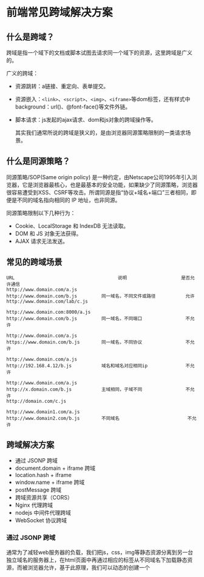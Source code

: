 # 前端常见跨域解决方案

## 什么是跨域？

跨域是指一个域下的文档或脚本试图去请求同一个域下的资源，这里跨域是广义的。

广义的跨域：

- 资源跳转：a链接、重定向、表单提交。

- 资源嵌入：`<link>`、`<script>`、`<img>`、`<iframe>`等dom标签，还有样式中background：url()、@font-face()等文件外链。

- 脚本请求：js发起的ajax请求、dom和js对象的跨域操作等。

  其实我们通常所说的跨域是狭义的，是由浏览器同源策略限制的一类请求场景。

  

## 什么是同源策略？

同源策略/SOP(Same origin policy) 是一种约定，由Netscape公司1995年引入浏览器，它是浏览器最核心，也是最基本的安全功能，如果缺少了同源策略，浏览器很容易遭受到XSS、CSRF等攻击。所谓同源是指“协议+域名+端口”三者相同，即便是不同的域名指向相同的 IP 地址，也非同源。

同源策略限制以下几种行为：

- Cookie、LocalStorage 和 IndexDB 无法读取。
- DOM 和 JS 对象无法获得。
- AJAX 请求无法发送。

## 常见的跨域场景

```
URL                                      说明                    是否允许通信
http://www.domain.com/a.js
http://www.domain.com/b.js         同一域名，不同文件或路径           允许
http://www.domain.com/lab/c.js

http://www.domain.com:8000/a.js
http://www.domain.com/b.js         同一域名，不同端口                不允许
 
http://www.domain.com/a.js
https://www.domain.com/b.js        同一域名，不同协议                不允许
 
http://www.domain.com/a.js
http://192.168.4.12/b.js           域名和域名对应相同ip              不允许
 
http://www.domain.com/a.js
http://x.domain.com/b.js           主域相同，子域不同                不允许
http://domain.com/c.js
 
http://www.domain1.com/a.js
http://www.domain2.com/b.js        不同域名                         不允许
```

## 跨域解决方案

- 通过 JSONP 跨域
- document.domain + iframe 跨域
- location.hash + iframe 
- window.name + iframe 跨域
- postMessage 跨域
- 跨域资源共享（CORS）
- Nginx 代理跨域
- nodejs 中间件代理跨域
- WebSocket 协议跨域

### 通过 JSONP 跨域

通常为了减轻web服务器的负载，我们把js，css，img等静态资源分离到另一台独立域名的服务器上，在html页面中再通过相应的标签从不同域名下加载静态资源，而被浏览器允许，基于此原理，我们可以动态的创建一个<script>标签，再请求一个带参网址实现跨域通信。

- 原生实现：

```js
<script>
    let script = document.createElement('script')
	script.type = 'text/javascript'
	// 传参一个回调函数名给后端，方便后端返回时执行这个在前端定义的回调函数
	script.src = 'http://www.xxx.com:xx/xx?user=admin&cb=handleCallback'
	document.head.appendChild(script)
	// 回调执行函数
	function handleCallback(res) {
        console.log(JSON.stringify(res))
    }
</script>
```

服务端返回如下（返回时即执行全局函数）：

```js
handleCallback({status:true,user:'admin'})
```

- Jquery ajax:

```js
$.ajax({
    url:'http://www.xxx.com:xxx/xxx',
    type:'get',
    dataType:'jsonp', // 请求的方式为jsonp
   	jsonpCallback: 'handleCallback', // 自定义回调函数名
    data: {}
});
```

- vue.js:

```js
this.$http.jsonp('http://www.xxx.com:xxx/xxx',{
    params:{},
    jsonp:'handleCallback'
}).then((res)=>{
    console.log(res)
})
```

- 后端node.js代码示例：

```js
let qs = require('querystring')
let http = require('http')
let server = http.createServer()
server.on('request',(req,res)=>{
    let params = qs.parse(req.url.split('?')[1])
    let fn = params.callback
    //jsonp返回设置
    res.writeHead(200,{'Content-Type':'text/javascript'})
    res.write(fn+'('+ JSON.stringify(params)+')')
    res.end()
})
server.listen('xxxx') // 监听端口

```

jsonp缺点：无法使用除了get以外的其他请求。

## document.domain + iframe 跨域

此方案仅限于主域相同，子域不同的跨域应用场景。

实现原理：两个页面都通过js强制设置document.domain为基础主语，就实现了同域。

- 父窗口：(http://www.domain.com/a.html)

```js
<iframe id='iframe' src='http://child.domain.com/b.html' ></iframe>
<script>
    document.domain = 'domain.com'
	let user = 'admin'
</script>
```

- 子窗口:(http://www.child.domain.com/b.html)

```js
<script>
    document.domain = 'domain.com'
	// 获取父窗口中的变量
	alert('get data from parent:',window.parent.user)
</script>
```

## location.hash + iframe 跨域

实现原理：a欲与b跨域相互通信，通过中间页c来实现。三个页面，不同域之间利用iframe的location.hash传值，相同域间直接js访问来通信。

具体实现：A域：a.html -> B域：b.html -> A域：c.html,a与b不同域只能通过hash值单向通信，b与c也不同域也只能单向通信，但c与a同域，所以c可通过parent.parent访问a页面所有对象。

- a.html:(http://www.domain1.com/a.html)

```js
<iframe id="iframe" src="http://www.domain2.com/b.html" style="display:none;"></iframe>
<script>
var iframe = document.getElementById('iframe')
// 向b.html传hash值
setTimeout(function() {
    iframe.src = iframe.src + '#user=admin'
}, 1000)
// 开放给同域c.html的回调方法
function onCallback(res) {
    alert('data from c.html ---> ' + res)
}
</script>
```

- b.html:(http://www.domain2.com/b.html)

```js
<iframe id="iframe" src="http://www.domain1.com/c.html" style="display:none;"></iframe>
<script>
var iframe = document.getElementById('iframe')
// 监听a.html传来的hash值，再传给c.html
window.onhashchange = function () {
    iframe.src = iframe.src + location.hash;
}
</script>
```

- c.html:(http://www.domain1.com/c.html)

```js
<script>
    // 监听b.html传来的hash值
    window.onhashchange = function () {
        // 再通过操作同域a.html的js回调，将结果传回
        window.parent.parent.onCallback('hello: ' + location.hash.replace('#user=', ''))
    }
</script>
```

## window.name + iframe 跨域

window.name属性的独特之处：name值在不同的页面（甚至不同域名）加载后依旧存在，并且可以支持非常长的name值（2MB）。

- a.html:(http://www.domain1.com/a.html)

```js
var proxy = function(url, callback) {
    var state = 0
    var iframe = document.createElement('iframe')
    // 加载跨域页面
    iframe.src = url
    // onload事件会触发2次，第1次加载跨域页，并留存数据于window.name
    iframe.onload = function() {
        if (state === 1) {
            // 第2次onload(同域proxy页)成功后，读取同域window.name中数据
            callback(iframe.contentWindow.name);
            destoryFrame()
        } else if (state === 0) {
            // 第1次onload(跨域页)成功后，切换到同域代理页面
            iframe.contentWindow.location = 'http://www.domain1.com/proxy.html'
            state = 1
        }
    }
    document.body.appendChild(iframe)
    // 获取数据以后销毁这个iframe，释放内存；这也保证了安全（不被其他域frame js访问）
    function destoryFrame() {
        iframe.contentWindow.document.write('')
        iframe.contentWindow.close()
        document.body.removeChild(iframe)
    }
};
// 请求跨域b页面数据
proxy('http://www.domain2.com/b.html', function(data){
    alert(data)
});
```

- proxy.html:(http://www.domain1.com/proxy...)

  中间代理页，与a.html同域，内容为空即可。

- b.html:(http://www.domain2.com/b.html)

```js
<script>
    window.name = 'This is domain2 data !'
</script>
```

总结：通过iframe的src属性由外域转向本地域，跨域数据即由iframe的window.name从外域传递到本地域。这种方式巧妙的绕过了浏览器的跨域访问线制，但同时它又是安全操作。

## postMessage 跨域

postMessage 是 HTML5 XMLHttpRequest Level 2 中的API，且是为数不多可以跨域操作的window属性之一，它可用于解决以下方面的问题：

- 页面和其打开的新窗口的数据传递
- 多窗口之间的消息传递
- 页面与嵌套的iframe消息传递
- 上述三个场景的跨域数据传递

用法：postMessage(data,origin)方法接受两个参数

data：html5规范支持任意基本类型或可复制的对象，但部分浏览器只支持字符串，所以传参时最好用JSON.stringify()序列化。

origin: 协议+主机+端口号，也可以设置为“*”，标识可以传递给任意窗口，如果要指定和当前窗口同源的话，设置为“/”。

- a.html(http://www.domain1.com/a.html)

```js
<iframe id="iframe" src="http://www.domain2.com/b.html" style="display:none;"></iframe>
<script>       
    var iframe = document.getElementById('iframe')
    iframe.onload = function() {
        var data = {
            name: 'aym'
        }
        // 向domain2传送跨域数据
        iframe.contentWindow.postMessage(JSON.stringify(data), 'http://www.domain2.com')
    }
    // 接受domain2返回数据
    window.addEventListener('message', function(e) {
        alert('data from domain2 ---> ' + e.data)
    }, false)
</script>
```

- b.html:(http://www.domain2.com/b.html)

```js
<script>
    // 接收domain1的数据
    window.addEventListener('message', function(e) {
        alert('data from domain1 ---> ' + e.data)
        var data = JSON.parse(e.data);
        if (data) {
            data.number = 16;
            // 处理后再发回domain1
            window.parent.postMessage(JSON.stringify(data), 'http://www.domain1.com')
        }
    }, false)
</script>
```

## 跨域资源共享（CORS）

普通跨域请求：只需要在服务器端设置 Access-Control-Allow-Origin 即可，前端无需设置，若要带Cookie请求，前后端都需要设置。

需要注意的是：由于同源策略的限制，所读取的Cookie为跨域请求接口所在域的Cookie，而非当前页。如果想要实现当前页面Cookie的写入，可参考：nginx反向代理中设置proxy_cookie_domain 和 NodeJs中间件代理中cookieDomainRewrite参数的设置。

目前，所有浏览器都支持该功能（IE8+：IE8/9需要使用XDomainRequest对象来支持CORS），CORS 也已经成为主要的跨域解决方案。

### 前端设置

- 原生ajax：

```js
// 前端设置是否携带Cookie
xhr.withCredentials = true
```

示例代码：

```js
let xhr = new XMLHttpRequest() // IE8/9 需要设置window.XDomainRequest兼容
// 前端设置是否带 Cookie
xhr.withCredentials = true
xhr.open('POST','http://www.domain2.com:8080/xxx',true)
xhr.setRequestHeader('Content-Type','application/x-www-form-urlencoded')
xhr.send('user=admin')

xhr.onreadystatechange = function () {
    if(xhr.readyState === 4 && xhr.status === 200) {
        alert(xhr.responseText)
    }
}
```

- Jquery ajax

```js
$.ajax({
    ...
    xhrFields:{
        withCredentials:true // 前端设置是否携带 Cookie
    },
    crossDomain:true, // 会让请求头中包含跨域的额外信息，但不会包含 Cookie
    ...
})
```

- vue框架

  	- axios设置：

  ```js
  axios.defaults.withCredentials = true
  ```

  - vue-resource设置：

  ```js
  Vue.http.options.credentials = true
  ```

### 服务器设置

若后端设置成功，前端浏览器控制台则不会出现跨域报错信息，反之，则说明没有成功。

- Java后台：

```java
/*
 * 导入包：import javax.servlet.http.HttpServletResponse;
 * 接口参数中定义：HttpServletResponse response
 */

// 允许跨域访问的域名：若有端口需写全（协议+域名+端口），若没有端口末尾不用加'/'
response.setHeader("Access-Control-Allow-Origin", "http://www.domain1.com"); 

// 允许前端带认证cookie：启用此项后，上面的域名不能为'*'，必须指定具体的域名，否则浏览器会提示
response.setHeader("Access-Control-Allow-Credentials", "true"); 

// 提示OPTIONS预检时，后端需要设置的两个常用自定义头
response.setHeader("Access-Control-Allow-Headers", "Content-Type,X-Requested-With");
```

- Nodejs后台：

```js
let http = require('http')
let server = http.createServer()
let qs = require('querystring')
server.on('request',(req,res)=>{
    let postData = ''
    // 数据接收中
    req.addListener('data',(chunk)=>{
        postData += chunk
    })
    // 数据接收完成
    req.addListener('end',()=>{
        postData = qs.parse(postData)
        
        //跨域后台设置
        res.writeHead(200,{
            'Access-Control-Allow-Credentials':'true', // 后端允许发送 Cookie
            // 允许访问的域（协议+域名+端口）
            'Access-Control-Allow-Origin':'http://www.domain1.com' 
            /* 
此处设置的cookie还是domain2的而非domain1，因为后端也不能跨域写cookie(nginx反向代理可以实现)，
但只要domain2中写入一次cookie认证，后面的跨域接口都能从domain2中获取cookie，从而实现所有的接口都能跨域访问
             */
            // HttpOnly的作用是让js无法读取cookie
            'Set-Cookie': 'l=a123456;Path=/;Domain=www.domain2.com;HttpOnly'  
        })
        res.write(JSON.stringify(postData))
        res.end()
    })
})
server.listen(8080)
```

## nginx 代理跨域

### nginx配置解决iconfont跨域

浏览器跨域访问js、css、img等常规静态资源被同源策略许可，但iconfont字体文件(eot|otf|ttf|woff|svg)例外，此时可在nginx的静态资源服务器中加入以下配置。

```js
location / {
    add_header Access-Control-Allow-Origin *;
}
```

### nginx反向代理接口跨域

跨域原理：同源策略是浏览器的安全策略，不是HTTP协议的一部分。服务器端调用HTTP接口之时使用HTTP协议，不会执行JS脚本，不需要同源策略，也就不存在跨域问题。

实现思路：通过nginx配置一个代理服务器（域名与domain1相同，端口不同）做跳板机，反向代理访问domain2接口，并且可以顺便修改Cookie中domain信息，方便当前域Cookie写入，实现跨域登录。

```
#proxy服务器
server {
    listen       81;
    server_name  www.domain1.com;
    
    location / {
        proxy_pass   http://www.domain2.com:8080;  #反向代理
        proxy_cookie_domain www.domain2.com www.domain1.com; #修改cookie里域名
        index  index.html index.htm;

        # 当用webpack-dev-server等中间件代理接口访问nignx时，此时无浏览器参与，故没有同源限制，下面的跨域配置可不启用
        #当前端只跨域不带cookie时，可为*
        add_header Access-Control-Allow-Origin http://www.domain1.com;  
        add_header Access-Control-Allow-Credentials true;
    }
}
```

- 前端代码：

```js
let xhr = new XMLHttpRequest()

// 前端开关，浏览器是否读写 Cookie
xhr.withCredentials = true

// 访问nginx中的代理服务器
xhr.open('get','http://www.domain1.com:81?user=admin',true)
xhr.send()
```

- Nodejs后台：

```js
let http = require('http')
let server = http.createServer()
let qs = require('querystring')
server.on('request',(req,res)=>{
    let params = qs.parse(req.url.substring(2))
    // 向前台写 Cookie
    res.writeHead(200,{
        // HttpOnly:脚本无法读取
        'Set-Cookie':'l=a123456;Path=/;Domain=www.domain2.com;HttpOnly'
    })
    res.write(JSON.stringify(params))
    res.end()
})
server.listen(8080)
```

## Nodejs中间件代理跨域

node中间件实现跨域代理，原理大致与nginx相同，都是通过启用一个代理服务器，实现数据的转发，也可以通过设置cookieDomainRewrite参数修改响应头中cookie中域名，实现当前域的cookie写入，方便接口登录认证。

### 非vue框架的跨域（2次跨域）

利用node+express+http-proxy-middleware搭建一个proxy服务器。

- 前端代码示例：

```js
let xhr = new XMLHttpRequest()
// 前端开关：浏览器是否读写cookie
xhr.withCredentials = true
// 访问http-proxy-middleware代理服务器
xhr.open('get','http://www.domain1.com:3000/login?user=admin',true)
xhr.send()
```

- 中间件服务器：

```js
let express = require('express')
let proxy = require('http-proxy-middleware')
let app = express()
app.use('/',proxy({
    // 代理跨域目标接口
    target:'http://www.domain2.com:8080',
    changeOrgin: true,
    // 修改响应头信息，实现跨域并允许携带cookie
    onProxyRes:(proxyRes,req,res)=>{
        res.header('Access-Control-Allow-Origin','http://www.domain1.com')
        res.header('Access-Control-Allow-Credentials','true')
    },
    // 修改响应信息中的cookie域名
    cookieDomainRewrite: 'www.domain1.com' // 可以为false，表示不修改
}))
app.listen(3000)
```

- Nodejs后台（nginx跨域相同）

### vue框架的跨域（1次跨域）

利用node + webpack + webpack-dev-server 代理接口跨域。在开发环境下，由于vue渲染服务和接口代理服务都是webpack-dev-server同一个，所有页面与代理接口之间不再跨域，无需设置headers跨域信息了。

webpack.confgi.js部分配置：

```js
module.exports = {
    entry: {},
    module: {},
    ...
    devServer: {
        historyApiFallback: true,
        proxy: [{
            context: '/login',
            target: 'http://www.domain2.com:8080',  // 代理跨域目标接口
            changeOrigin: true,
            secure: false,  // 当代理某些https服务报错时用
            cookieDomainRewrite: 'www.domain1.com'  // 可以为false，表示不修改
        }],
        noInfo: true
    }
}
```

## WebSocket协议跨域

WebSocket protocol 是HTML5一种新的协议。它实现了浏览器与服务器全双工通信，同时允许跨域通讯，是server push 技术中一种很好的实现。

原生WebSocket API 使用起来不太方便，我们使用Socket.io,它很好的封装了WebSocket接口，提供了更简单、灵活的接口，也对不支持WebSocket的浏览器提供了向下兼容。

- 前端代码：

```js
<div>user input：<input type="text"></div>
<script src="https://cdn.bootcss.com/socket.io/2.2.0/socket.io.js"></script>
<script>
var socket = io('http://www.domain2.com:8080')

// 连接成功处理
socket.on('connect', function() {
    // 监听服务端消息
    socket.on('message', function(msg) {
        console.log('data from server: ---> ' + msg);
    })

    // 监听服务端关闭
    socket.on('disconnect', function() { 
        console.log('Server socket has closed.');
    })
})

document.getElementsByTagName('input')[0].onblur = function() {
    socket.send(this.value)
}
</script>
```

- Nodejs socket后台：

```js
var http = require('http')
var socket = require('socket.io')

// 启http服务
var server = http.createServer(function(req, res) {
    res.writeHead(200, {
        'Content-type': 'text/html'
    });
    res.end()
});

server.listen('8080')
console.log('Server is running at port 8080...')

// 监听socket连接
socket.listen(server).on('connection', function(client) {
    // 接收信息
    client.on('message', function(msg) {
        client.send('hello：' + msg)
        console.log('data from client: ---> ' + msg)
    });

    // 断开处理
    client.on('disconnect', function() {
        console.log('Client socket has closed.')
    });
});
```

